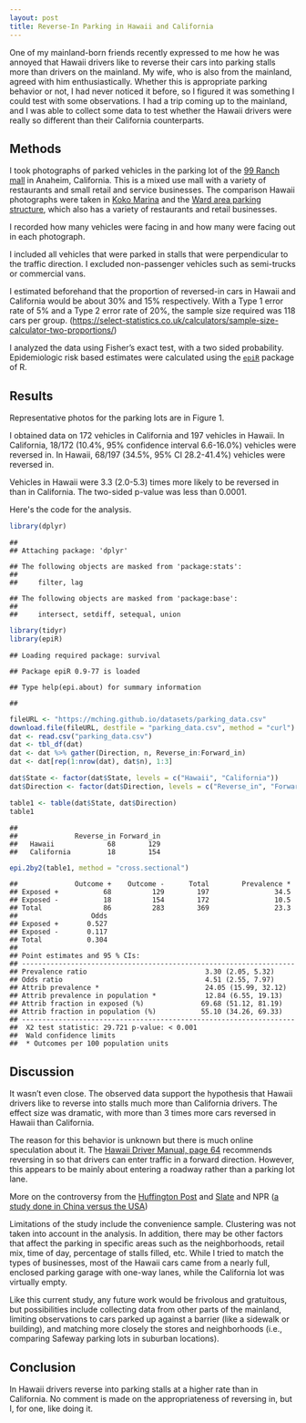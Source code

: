```yaml
---
layout: post
title: Reverse-In Parking in Hawaii and California
---
```


One of my mainland-born friends recently expressed to me how he was annoyed that Hawaii drivers like to reverse their cars into parking stalls more than drivers on the mainland. My wife, who is also from the mainland, agreed with him enthusiastically. Whether this is appropriate parking behavior or not, I had never noticed it before, so I figured it was something I could test with some observations. I had a trip coming up to the mainland, and I was able to collect some data to test whether the Hawaii drivers were really so different than their California counterparts.

## Methods

I took photographs of parked vehicles in the parking lot of the [99 Ranch mall](https://www.google.com/maps/place/99+Ranch+Market/@33.8411535,-117.9435128,15z/data=!4m5!3m4!1s0x0:0x867c7acd905366a!8m2!3d33.8411535!4d-117.9435128) in Anaheim, California. This is a mixed use mall with a variety of restaurants and small retail and service businesses. The comparison Hawaii photographs were taken in [Koko Marina](https://www.google.com/maps/place/Koko+Marina+Center/@21.2780102,-157.707062,17z/data=!3m1!4b1!4m5!3m4!1s0x7c001265ac2c9e61:0xf24af58b58bfd296!8m2!3d21.2780052!4d-157.7048733) and the [Ward area parking structure](https://www.google.com/maps/place/Nordstrom+Rack+Ward+Village+Shops/@21.2938104,-157.8553068,17z/data=!4m12!1m6!3m5!1s0x7c006dfb62829bb5:0xaac1f817df7b6e43!2sWard+Village!8m2!3d21.2948051!4d-157.8560471!3m4!1s0x0:0x47553222252dff70!8m2!3d21.2933142!4d-157.8514713), which also has a variety of restaurants and retail businesses. 

I recorded how many vehicles were facing in and how many were facing out in each photograph. 

I included all vehicles that were parked in stalls that were perpendicular to the traffic direction. I excluded non-passenger vehicles such as semi-trucks or commercial vans. 

I estimated beforehand that the proportion of reversed-in cars in Hawaii and California would be about 30% and 15% respectively. With a Type 1 error rate of 5% and a Type 2 error rate of 20%, the sample size required was 118 cars per group. (https://select-statistics.co.uk/calculators/sample-size-calculator-two-proportions/)

I analyzed the data using Fisher’s exact test, with a two sided probability. Epidemiologic risk based estimates were calculated using the [`epiR`](https://cran.r-project.org/web/packages/epiR/epiR.pdf) package of R.

## Results
Representative photos for the parking lots are in Figure 1.

I obtained data on 172 vehicles in California and 197 vehicles in Hawaii. In California, 18/172 (10.4%, 95% confidence interval 6.6-16.0%) vehicles were reversed in. In Hawaii, 68/197 (34.5%, 95% CI 28.2-41.4%) vehicles were reversed in.

Vehicles in Hawaii were 3.3 (2.0-5.3) times more likely to be reversed in than in California. The two-sided p-value was less than 0.0001.

Here's the code for the analysis.

```r
library(dplyr)
```

```
## 
## Attaching package: 'dplyr'
```

```
## The following objects are masked from 'package:stats':
## 
##     filter, lag
```

```
## The following objects are masked from 'package:base':
## 
##     intersect, setdiff, setequal, union
```

```r
library(tidyr)
library(epiR)
```

```
## Loading required package: survival
```

```
## Package epiR 0.9-77 is loaded
```

```
## Type help(epi.about) for summary information
```

```
## 
```

```r
fileURL <- "https://mching.github.io/datasets/parking_data.csv"
download.file(fileURL, destfile = "parking_data.csv", method = "curl")
dat <- read.csv("parking_data.csv")
dat <- tbl_df(dat)
dat <- dat %>% gather(Direction, n, Reverse_in:Forward_in)
dat <- dat[rep(1:nrow(dat), dat$n), 1:3]

dat$State <- factor(dat$State, levels = c("Hawaii", "California"))
dat$Direction <- factor(dat$Direction, levels = c("Reverse_in", "Forward_in"))

table1 <- table(dat$State, dat$Direction)
table1
```

```
##             
##              Reverse_in Forward_in
##   Hawaii             68        129
##   California         18        154
```

```r
epi.2by2(table1, method = "cross.sectional")
```

```
##              Outcome +    Outcome -      Total        Prevalence *
## Exposed +           68          129        197                34.5
## Exposed -           18          154        172                10.5
## Total               86          283        369                23.3
##                  Odds
## Exposed +       0.527
## Exposed -       0.117
## Total           0.304
## 
## Point estimates and 95 % CIs:
## -------------------------------------------------------------------
## Prevalence ratio                             3.30 (2.05, 5.32)
## Odds ratio                                   4.51 (2.55, 7.97)
## Attrib prevalence *                          24.05 (15.99, 32.12)
## Attrib prevalence in population *            12.84 (6.55, 19.13)
## Attrib fraction in exposed (%)              69.68 (51.12, 81.19)
## Attrib fraction in population (%)           55.10 (34.26, 69.33)
## -------------------------------------------------------------------
##  X2 test statistic: 29.721 p-value: < 0.001
##  Wald confidence limits
##  * Outcomes per 100 population units
```


## Discussion
It wasn’t even close. The observed data support the hypothesis that Hawaii drivers like to reverse into stalls much more than California drivers. The effect size was dramatic, with more than 3 times more cars reversed in Hawaii than California. 

The reason for this behavior is unknown but there is much online speculation about it. The [Hawaii Driver Manual, page 64](https://hidot.hawaii.gov/highways/files/2015/11/mvso-HawaiiDrivers-Manual09.2015.pdf) recommends reversing in so that drivers can enter traffic in a forward direction. However, this appears to be mainly about entering a roadway rather than a parking lot lane.

More on the controversy from the [Huffington Post](http://www.huffingtonpost.com/2015/03/17/reverse-parking-hawaii_n_6887760.html)
and [Slate](http://www.slate.com/articles/life/transport/2011/02/youre_parking_wrong.html)
and NPR ([a study done in China versus the USA](http://www.npr.org/2014/08/27/343623220/parking-behavior-may-reflect-economic-drive))
 
Limitations of the study include the convenience sample. Clustering was not taken into account in the analysis. In addition, there may be other factors that affect the parking in specific areas such as the neighborhoods, retail mix, time of day, percentage of stalls filled, etc. While I tried to match the types of businesses, most of the Hawaii cars came from a nearly full, enclosed parking garage with one-way lanes, while the California lot was virtually empty. 

Like this current study, any future work would be frivolous and gratuitous, but possibilities include collecting data from other parts of the mainland, limiting observations to cars parked up against a barrier (like a sidewalk or building), and matching more closely the stores and neighborhoods (i.e., comparing Safeway parking lots in suburban locations).

## Conclusion
In Hawaii drivers reverse into parking stalls at a higher rate than in California. No comment is made on the appropriateness of reversing in, but I, for one, like doing it.
